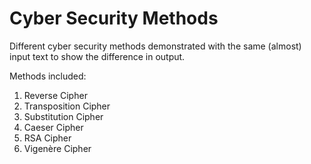 # Cyber Security Methods

Different cyber security methods demonstrated with the same (almost) input text to show the difference in output.

Methods included:

1. Reverse Cipher
2. Transposition Cipher
3. Substitution Cipher
4. Caeser Cipher
5. RSA Cipher
6. Vigenère Cipher
